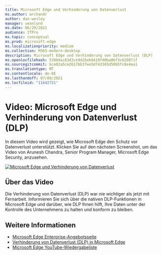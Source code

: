 ```yaml
---
title: Microsoft Edge und Verhinderung von Datenverlust
ms.author: archandr
author: dan-wesley
manager: seanlynd
ms.date: 06/29/2021
audience: ITPro
ms.topic: conceptual
ms.prod: microsoft-edge
ms.localizationpriority: medium
ms.collection: M365-modern-desktop
description: Microsoft Edge und Verhinderung von Datenverlust (DLP)
ms.openlocfilehash: 53804ac83d3ce9d26eb9410fd0ba06f3c620871f
ms.sourcegitcommit: bce02a5ce2617bb37ee5d743365d50b5fc8e4aa1
ms.translationtype: MT
ms.contentlocale: de-DE
ms.lasthandoff: 07/09/2021
ms.locfileid: "11642721"
---
```

# <a name="video-microsoft-edge-and-data-loss-prevention-dlp"></a>Video: Microsoft Edge und Verhinderung von Datenverlust (DLP)

In diesem Video wird gezeigt, wie Microsoft Edge den Schutz vor Datenverlust unterstützt. Klicken Sie auf den nächsten Screenshot, um das Video von Arunesh Chandra, Senior Program Manager, Microsoft Edge Security, anzusehen.

[![ Microsoft Edge und Verhinderung von Datenverlust](media/microsoft-edge-security-dlp/0.png)](http://www.youtube.com/watch?v=dLD04U9eTqg " Microsoft Edge and data loss prevention")

## <a name="about-the-video"></a>Über das Video

Die Verhinderung von Datenverlust (DLP) war nie wichtiger als jetzt mit Fernarbeit. Informieren Sie sich über die nativen DLP-Funktionen in Microsoft Edge und darüber, wie DLP Ihnen hilft, Ihre Daten unter der Kontrolle des Unternehmens zu halten und konform zu bleiben.

## <a name="see-also"></a>Weitere Informationen

- [Microsoft Edge Enterprise-Angebotsseite](https://aka.ms/EdgeEnterprise)
- [Verhinderung von Datenverlust (DLP) in Microsoft Edge](microsoft-edge-security-dlp.md)
- [Microsoft Edge YouTube-Wiedergabeliste](https://www.youtube.com/playlist?list=PLXtHYVsvn_b-uXh1tMeYpT-0iD8tD3tFy)
